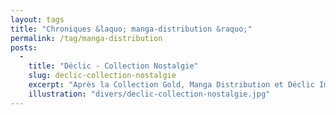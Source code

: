 ```yaml
---
layout: tags
title: "Chroniques &laquo; manga-distribution &raquo;"
permalink: /tag/manga-distribution
posts:
  -
    title: "Déclic - Collection Nostalgie"
    slug: declic-collection-nostalgie
    excerpt: "Après la Collection Gold, Manga Distribution et Déclic Images lancent désormais via Déclic Collection la Collection Nostalgie. Au programme dans les deux cas, 33 coffrets DVD collectors digipack en VOSTF + VF + 1 livret de 28 pages.La formule fonctionne sur le principe de l'abonnement à 16,95 € par mois. Cette nouvelle collection affiche"
    illustration: "divers/declic-collection-nostalgie.jpg"
---
```


